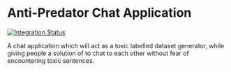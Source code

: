 # Anti-Predator Chat Application

[![Integration Status](https://github.com/Pranjalya/RK307_AlgoUnlock/workflows/Build/badge.svg)](https://github.com/Pranjalya/RK307_AlgoUnlock/workflows/Build/badge.svg)

A chat application which will act as a toxic labelled dataset generator, while giving people a solution of to chat to each other without fear of encountering toxic sentences.
